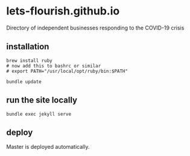 # lets-flourish.github.io
Directory of independent businesses responding to the COVID-19 crisis

## installation

```
brew install ruby
# now add this to bashrc or similar
# export PATH="/usr/local/opt/ruby/bin:$PATH"

bundle update
```

## run the site locally
```
bundle exec jekyll serve
```

## deploy

Master is deployed automatically.
